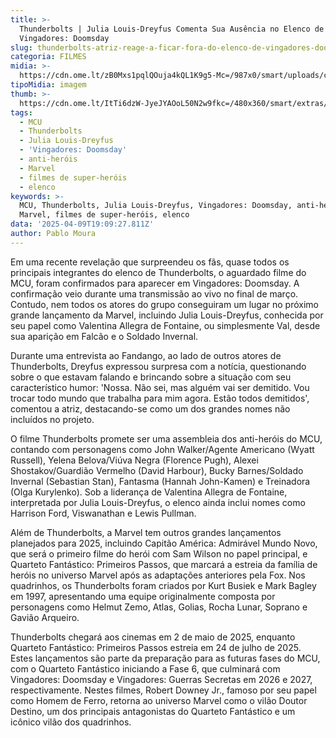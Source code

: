 ```yaml
---
title: >-
  Thunderbolts | Julia Louis-Dreyfus Comenta Sua Ausência no Elenco de
  Vingadores: Doomsday
slug: thunderbolts-atriz-reage-a-ficar-fora-do-elenco-de-vingadores-doomsday
categoria: FILMES
midia: >-
  https://cdn.ome.lt/zB0Mxs1pqlQOuja4kQL1K9g5-Mc=/987x0/smart/uploads/conteudo/fotos/thunderbolts-1_NIQaBaT.jpg
tipoMidia: imagem
thumb: >-
  https://cdn.ome.lt/ItTi6dzW-JyeJYAOoL50N2w9fkc=/480x360/smart/extras/conteudos/thunderbolts-1_hWR1tJ2.jpg
tags:
  - MCU
  - Thunderbolts
  - Julia Louis-Dreyfus
  - 'Vingadores: Doomsday'
  - anti-heróis
  - Marvel
  - filmes de super-heróis
  - elenco
keywords: >-
  MCU, Thunderbolts, Julia Louis-Dreyfus, Vingadores: Doomsday, anti-heróis,
  Marvel, filmes de super-heróis, elenco
data: '2025-04-09T19:09:27.811Z'
author: Pablo Moura
---
```


Em uma recente revelação que surpreendeu os fãs, quase todos os principais integrantes do elenco de Thunderbolts, o aguardado filme do MCU, foram confirmados para aparecer em Vingadores: Doomsday. A confirmação veio durante uma transmissão ao vivo no final de março. Contudo, nem todos os atores do grupo conseguiram um lugar no próximo grande lançamento da Marvel, incluindo Julia Louis-Dreyfus, conhecida por seu papel como Valentina Allegra de Fontaine, ou simplesmente Val, desde sua aparição em Falcão e o Soldado Invernal.

Durante uma entrevista ao Fandango, ao lado de outros atores de Thunderbolts, Dreyfus expressou surpresa com a notícia, questionando sobre o que estavam falando e brincando sobre a situação com seu característico humor: 'Nossa. Não sei, mas alguém vai ser demitido. Vou trocar todo mundo que trabalha para mim agora. Estão todos demitidos', comentou a atriz, destacando-se como um dos grandes nomes não incluídos no projeto.

O filme Thunderbolts promete ser uma assembleia dos anti-heróis do MCU, contando com personagens como John Walker/Agente Americano (Wyatt Russell), Yelena Belova/Viúva Negra (Florence Pugh), Alexei Shostakov/Guardião Vermelho (David Harbour), Bucky Barnes/Soldado Invernal (Sebastian Stan), Fantasma (Hannah John-Kamen) e Treinadora (Olga Kurylenko). Sob a liderança de Valentina Allegra de Fontaine, interpretada por Julia Louis-Dreyfus, o elenco ainda inclui nomes como Harrison Ford, Viswanathan e Lewis Pullman.

Além de Thunderbolts, a Marvel tem outros grandes lançamentos planejados para 2025, incluindo Capitão América: Admirável Mundo Novo, que será o primeiro filme do herói com Sam Wilson no papel principal, e Quarteto Fantástico: Primeiros Passos, que marcará a estreia da família de heróis no universo Marvel após as adaptações anteriores pela Fox. Nos quadrinhos, os Thunderbolts foram criados por Kurt Busiek e Mark Bagley em 1997, apresentando uma equipe originalmente composta por personagens como Helmut Zemo, Atlas, Golias, Rocha Lunar, Soprano e Gavião Arqueiro.

Thunderbolts chegará aos cinemas em 2 de maio de 2025, enquanto Quarteto Fantástico: Primeiros Passos estreia em 24 de julho de 2025. Estes lançamentos são parte da preparação para as futuras fases do MCU, com o Quarteto Fantástico iniciando a Fase 6, que culminará com Vingadores: Doomsday e Vingadores: Guerras Secretas em 2026 e 2027, respectivamente. Nestes filmes, Robert Downey Jr., famoso por seu papel como Homem de Ferro, retorna ao universo Marvel como o vilão Doutor Destino, um dos principais antagonistas do Quarteto Fantástico e um icônico vilão dos quadrinhos.
